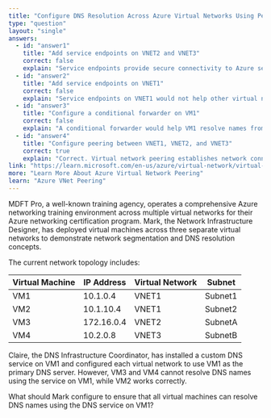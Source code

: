 ```yaml
---
title: "Configure DNS Resolution Across Azure Virtual Networks Using Peering"
type: "question"
layout: "single"
answers:
  - id: "answer1"
    title: "Add service endpoints on VNET2 and VNET3"
    correct: false
    explain: "Service endpoints provide secure connectivity to Azure services but do not enable DNS resolution between virtual networks or allow access to custom DNS services on other VNets."
  - id: "answer2"
    title: "Add service endpoints on VNET1"
    correct: false
    explain: "Service endpoints on VNET1 would not help other virtual networks access the DNS service on VM1. Service endpoints are for connecting to Azure services, not custom DNS servers."
  - id: "answer3"
    title: "Configure a conditional forwarder on VM1"
    correct: false
    explain: "A conditional forwarder would help VM1 resolve names from other DNS zones, but it doesn't solve the network connectivity issue that prevents VMs in VNET2 and VNET3 from reaching the DNS service on VM1."
  - id: "answer4"
    title: "Configure peering between VNET1, VNET2, and VNET3"
    correct: true
    explain: "Correct. Virtual network peering establishes network connectivity between VNets, allowing VMs in VNET2 and VNET3 to communicate with the DNS service on VM1 in VNET1. Once peering is configured, the DNS settings will work properly."
link: "https://learn.microsoft.com/en-us/azure/virtual-network/virtual-network-peering-overview"
more: "Learn More About Azure Virtual Network Peering"
learn: "Azure VNet Peering"
---
```


MDFT Pro, a well-known training agency, operates a comprehensive Azure networking training environment across multiple virtual networks for their Azure networking certification program. Mark, the Network Infrastructure Designer, has deployed virtual machines across three separate virtual networks to demonstrate network segmentation and DNS resolution concepts.

The current network topology includes:

| Virtual Machine | IP Address | Virtual Network | Subnet |
|-----------------|------------|-----------------|---------|
| VM1 | 10.1.0.4 | VNET1 | Subnet1 |
| VM2 | 10.1.10.4 | VNET1 | Subnet2 |
| VM3 | 172.16.0.4 | VNET2 | SubnetA |
| VM4 | 10.2.0.8 | VNET3 | SubnetB |

Claire, the DNS Infrastructure Coordinator, has installed a custom DNS service on VM1 and configured each virtual network to use VM1 as the primary DNS server. However, VM3 and VM4 cannot resolve DNS names using the service on VM1, while VM2 works correctly.

What should Mark configure to ensure that all virtual machines can resolve DNS names using the DNS service on VM1?